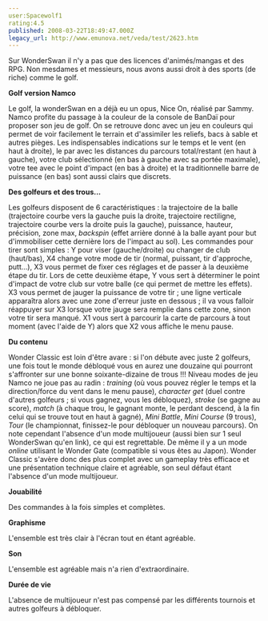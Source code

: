 ```yaml
---
user:Spacewolf1
rating:4.5
published: 2008-03-22T18:49:47.000Z
legacy_url: http://www.emunova.net/veda/test/2623.htm
---
```

Sur WonderSwan il n'y a pas que des licences d'animés/mangas et des RPG. Non mesdames et messieurs, nous avons aussi droit à des sports (de riche) comme le golf.  

  

**Golf version Namco**  

Le golf, la wonderSwan en a déjà eu un opus, Nice On, réalisé par Sammy. Namco profite du passage à la couleur de la console de BanDaï pour proposer son jeu de golf. On se retrouve donc avec un jeu en couleurs qui permet de voir facilement le terrain et d'assimiler les reliefs, bacs à sable et autres pièges. Les indispensables indications sur le temps et le vent (en haut à droite), le par avec les distances du parcours total/restant (en haut à gauche), votre club sélectionné (en bas à gauche avec sa portée maximale), votre tee avec le point d'impact (en bas à droite) et la traditionnelle barre de puissance (en bas) sont aussi clairs que discrets.  

  

**Des golfeurs et des trous...**  

Les golfeurs disposent de 6 caractéristiques : la trajectoire de la balle (trajectoire courbe vers la gauche puis la droite, trajectoire rectiligne, trajectoire courbe vers la droite puis la gauche), puissance, hauteur, précision, zone max, _backspin_ (effet arrière donné à la balle ayant pour but d'immobiliser cette dernière lors de l'impact au sol). Les commandes pour tirer sont simples : Y pour viser (gauche/droite) ou changer de club (haut/bas), X4 change votre mode de tir (normal, puissant, tir d'approche, putt...), X3 vous permet de fixer ces réglages et de passer à la deuxième étape du tir. Lors de cette deuxième étape, Y vous sert à déterminer le point d'impact de votre club sur votre balle (ce qui permet de mettre les effets). X3 vous permet de jauger la puissance de votre tir ; une ligne verticale apparaîtra alors avec une zone d'erreur juste en dessous ; il va vous falloir réappuyer sur X3 lorsque votre jauge sera remplie dans cette zone, sinon votre tir sera manqué. X1 vous sert à parcourir la carte de parcours à tout moment (avec l'aide de Y) alors que X2 vous affiche le menu pause.  

  

**Du contenu**  

Wonder Classic est loin d'être avare : si l'on débute avec juste 2 golfeurs, une fois tout le monde débloqué vous en aurez une douzaine qui pourront s'affronter sur une bonne soixante-dizaine de trous !!! Niveau modes de jeu Namco ne joue pas au radin : _training_ (où vous pouvez régler le temps et la direction/force du vent dans le menu pause), _character get_ (duel contre d'autres golfeurs ; si vous gagnez, vous les débloquez), _stroke_ (se gagne au score), _match_ (à chaque trou, le gagnant monte, le perdant descend, à la fin celui qui se trouve tout en haut à gagné), _Mini Battle_, _Mini Course_ (9 trous), _Tour_ (le championnat, finissez-le pour débloquer un nouveau parcours). On note cependant l'absence d'un mode multijoueur (aussi bien sur 1 seul WonderSwan qu'en link), ce qui est regrettable. De même il y a un mode _online_ utilisant le Wonder Gate (compatible si vous êtes au Japon). Wonder Classic s'avère donc des plus complet avec un gameplay très efficace et une présentation technique claire et agréable, son seul défaut étant l'absence d'un mode multijoueur.  

  

**Jouabilité**  

Des commandes à la fois simples et complètes.  

**Graphisme**  

L'ensemble est très clair à l'écran tout en étant agréable.  

**Son**  

L'ensemble est agréable mais n'a rien d'extraordinaire.  

**Durée de vie**  

L'absence de multijoueur n'est pas compensé par les différents tournois et autres golfeurs à débloquer.